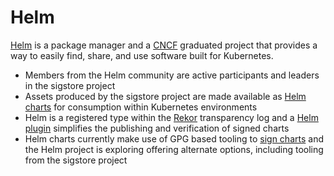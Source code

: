 # Helm

[Helm](https://helm.sh) is a package manager and a [CNCF](https://www.cncf.io) graduated project that provides a way to easily find, share, and use software built for Kubernetes.

* Members from the Helm community are active participants and leaders in the sigstore project
* Assets produced by the sigstore project are made available as [Helm charts](https://github.com/sigstore/helm-charts) for consumption within Kubernetes environments
* Helm is a registered type within the [Rekor](https://github.com/sigstore/rekor) transparency log and a [Helm plugin](https://github.com/sigstore/helm-sigstore) simplifies the publishing and verification of signed charts
* Helm charts currently make use of GPG based tooling to [sign charts](https://helm.sh/docs/topics/provenance) and the Helm project is exploring offering alternate options, including tooling from the sigstore project
